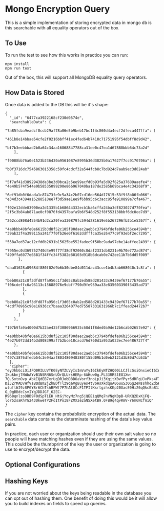 # Mongo Encryption Query

This is a simple implementation of storing encrypted data in mongo db is this searchable with all equality operators out of the box.

## To Use

To run the test to see how this works in practice you can run:
```
npm install
npm run test
```

Out of the box, this will support all MongoDB equality query operators.

## How Data is Stored

Once data is added to the DB this will be it's shape:
```
{
  "_id": "6477ca3922168cf230d0574e",
  "searchableData": {
    "7a85fcba9eadcf8ccb29af78a06e5b9beb17bc1f4c860d4a4ecf2dfeca447ffa": [
      "461b8e14bbae54cfe2f0216bbff41ec4fed64b7410c71751995f54dbff8d9d42",
      "bf7b3eebbbad2b0a64c34aa16868847788ca31ee0c47ea1d67888bbb64c73a2d"
    ],
    "f9008bb76a0e1523b236430a9561087e8995b36d3825b0a17627f7cc9170706a": [
      "b0f3716dc7545863015358c59fc4cdcf32a544fcb8c7bd924d7aab9ec3d024ab"
    ],
    "5f7af41d38929438da3be3d0bca2c5ee99acfd0b93fa5d02f625a37609aaefe4": "4e49b574f544e9b58535099290e866967040ba187de2585b69bca4e4c34268f9",
    "6ef91db0f6dada1c87473fe9c5a34c2b07cd16de564d17615c53f9f8b06fb066": "e34d3c4394a16288510ee7f3d59ae1ee9f6bb95c6c3acc85fe910899a7cfa467",
    "f02e12dde03990ea2d1335b1b68644332ecb1ba6cffa24ba3df823027d770fea": "2f5c3b84ab871ae0cf0876fd4357bafa9b6f548d252f8f553138bbf6dc0ee7d9",
    "262ccd808d4554b91d2ca20fea330879fc594d281619e5b267296fb2b1e5267f": {
      "4a0bbb40bfe0e6615b3d8f52c105f80daec2aeb5c3794bfdefe06b256ce4594b": "39ab32f4a399115a241f7f0fb26e0f6162ddfffca35e26477c9f93ebf2ec7295",
      "558a7ed37ac12cfd0b2631b15625be552fadec9f50bc9ada97ebe14affee2499": {
        "7955ec0d369752740d4e99f77f38df92060c8daf2331db8231e9b70e772ad874": "499ffa6077e6581f34ffc34f5382e80103d918b6dcab0e742ee11b7b6dd5f009"
      },
      "daa81628a89684f880f02d9b6b30dbe84d011dac43cce1b4b3ab668040c1c8fa": [
        {
          "beb80a21c8f3dfd87fa956c1f3d65c0ab2ed588d201433c9439ef67177b70a55": "f06cdeffc6a93113c15688976e9cbff790d9fe939aa33e835603390f3435ad73"
        },
        {
          "beb80a21c8f3dfd87fa956c1f3d65c0ab2ed588d201433c9439ef67177b70a55": "4cdf70965c90e16936cc7baaa3264077ed75587331631966b7c1ffead24472b7"
        }
      ]
    },
    "197b9fa9a4000d7b22ae435f3086966935c68d1f8ded0a9de12b6cab02657e92": {
      "4a0bbb40bfe0e6615b3d8f52c105f80daec2aeb5c3794bfdefe06b256ce4594b": "4e27b072dd14b3d808399af7b2bce18cacd76d760d1a953a023ec7ee486727f4"
    },
    "4a0bbb40bfe0e6615b3d8f52c105f80daec2aeb5c3794bfdefe06b256ce4594b": "497c3876dfedb54c3e94aaf803480948380f155d09b1d0eb2121d3b80d7cb53b"
  },
  "cipher": "eyJhbGciOiJFQ0RILUVTK0EyNTZLVyIsImVuYyI6IkEyNTZHQ00iLCJlcGsiOnsieCI6InJHMklkNGM5RGlaVm55RktrUEFyY0xGYUZOYW1LVXN3Q1VLRURORF9yeW8iLCJjcnYiOiJYMjU1MTkiLCJrdHkiOiJPS1AifX0.A0_xvwWjhU-Ikukbnj7NWbAYvB1NSRN6SnUOrQLUrsHERp-6AHuw0g.PL33RRSlEO1Xw-7Q.SxtnOvp_AbkIQdEB7xrUgDRJobD8DOaVorf3noLpJi3XgitX0vfPyr6dRFgUJvPks4F7y3z24Vktp4pe3rPisksOo1TSKPV7JFEjDQjh2TV8JIjxs6DJSPcCoMztJxA1lFZ7DPk8cwGyCu19xQFg1hDqYZFsUCs5bjXpW_C1G00vhxnQcHw40m-DiJZrMADvWfVsBQdBm2jZhBDfTlz9qaVgBuyes4tvoHsXkdquA06uuS3OGg2eNsshhqZdSH-wluflWJ9z8PGY8r6ChTsABFWf7P7hAtUCcF1TPItKsrtgzhsKKp20UacE0HiZ6qQkcEaB1JzHl6NyeffHJLt_Tt4g_cJ7xOTe3x_iW7ibcpPLpu7AaHhqpAwS8mb1f5AuFm_a0WQRf7EX2cKR6hq1xMci5KXG5RhFUZJUHKzyLY-G_0gBBdcCsvIYqJDDJGF_62EC-R968qnlzoDBB9FOdSpTiEH_HtGjYoyMz7ng5jQEEiqQMq7nVNgK0pB-URKQ2DxKjFQ-lor5zsaKhYG243UkweTP2FoItPoI8FZMX2e2aN5XetB9.0FB9q4qvRmV-Y6m6NcfmiQ"
}
```

The `cipher` key contains the probablistic encryption of the actual data. The `searchable` data contains the determinate hashing of the data's key value pairs. 

In practice, each user or organization should use their own salt value so no people will have matching hashes even if they are using the same values. This could be the thumbprint of the key the user or organization is going to use to encrypt/decrypt the data.

## Optional Configurations

## Hashing Keys
If you are not worried about the keys being readable in the database you can opt out of hashing them. One benefit of doing this would be it will allow you to build indexes on fields to speed up queries.
